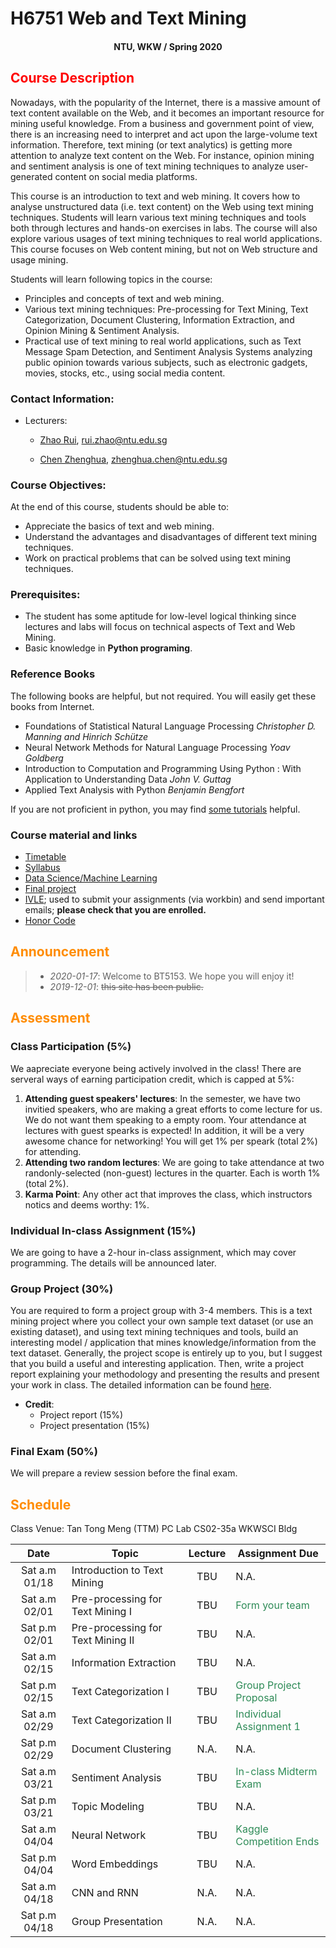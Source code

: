 # H6751 Web and Text Mining

#### <center>NTU, WKW / Spring 2020</center>

## <font color='Red'>Course Description </font>

Nowadays, with the popularity of the Internet, there is a massive amount of text content available on the Web, and it becomes an important resource for mining useful knowledge. From a business and government point of view, there is an increasing need to interpret and act upon the large-volume text information. Therefore, text mining (or text analytics) is getting more attention to analyze text content on the Web. For instance, opinion mining and sentiment analysis is one of text mining techniques to analyze user-generated content on social media platforms.

This course is an introduction to text and web mining. It covers how to analyse unstructured data (i.e. text content) on the Web using text mining techniques. Students will learn various text mining techniques and tools both through lectures and hands-on exercises in labs. The course will also explore various usages of text mining techniques to real world applications. This course focuses on Web content mining, but not on Web structure and usage mining.

Students will learn following topics in the course:

* Principles and concepts of text and web mining.
* Various text mining techniques: Pre-processing for Text Mining, Text Categorization, Document Clustering, Information Extraction, and Opinion Mining & Sentiment Analysis.
* Practical use of text mining to real world applications, such as Text Message Spam Detection,
and Sentiment Analysis Systems analyzing public opinion towards various subjects, such as electronic gadgets, movies, stocks, etc., using social media content.

### Contact Information:

- Lecturers: 
     * [Zhao Rui](https://rzntu.github.io), [rui.zhao@ntu.edu.sg](mailto:rui.zhao@ntu.edu.sg)

     * [Chen Zhenghua](https://zhenghuantu.github.io), [zhenghua.chen@ntu.edu.sg](mailto:zhenghua.chen@ntu.edu.sg)
            
### Course Objectives:

At the end of this course, students should be able to:

- Appreciate the basics of text and web mining.
- Understand the advantages and disadvantages of different text mining techniques.
- Work on practical problems that can be solved using text mining techniques.

### Prerequisites:

- The student has some aptitude for low-level logical thinking since lectures and labs will focus
on technical aspects of Text and Web Mining.
- Basic knowledge in **Python programing**.

### Reference Books

The following books are helpful, but not required. You will easily get these books from Internet.


- Foundations of Statistical Natural Language Processing *Christopher D. Manning and Hinrich Schütze*
- Neural Network Methods for Natural Language Processing *Yoav Goldberg*
- Introduction to Computation and Programming Using Python : With Application to Understanding Data *John V. Guttag* 
- Applied Text Analysis with Python *Benjamin Bengfort* 

If you are not proficient in python, you may find [some tutorials](material/coding.md) helpful.

### Course material and links

- [Timetable](#schedule)
- [Syllabus](material/syllabus.md)
- [Data Science/Machine Learning](material/dspractice.md)
- [Final project](project/project.md)
- [IVLE](https://ivle.nus.edu.sg/); used to submit your assignments (via workbin) and send important emails; **please check that you are enrolled.**
- [Honor Code](honorcode.md)

## <font color='DarkOrange'>Announcement</font>

> - *2020-01-17*: Welcome to BT5153. We hope you will enjoy it!
> - *2019-12-01*: ~~this site has been public.~~

## <font color='DarkOrange'>Assessment</font>

### Class Participation (5%)

We aapreciate everyone being actively involved in the class! There are serveral ways of earning participation credit, which is capped at 5%:

1. **Attending guest speakers' lectures**: In the semester, we have two invitied speakers, who are making a great efforts to come lecture for us. We do not want them speaking to a empty room. Your attendance at lectures with guest spearks is expected! In addition, it will be a very awesome chance for networking! You will get 1% per speark (total 2%) for attending.
2. **Attending two random lectures**: We are going to take attendance at two randonly-selected (non-guest) lectures in the quarter. Each is worth 1% (total 2%).
3. **Karma Point**: Any other act that improves the class, which instructors notics and deems worthy: 1%. 


### Individual In-class Assignment (15%)

We are going to have a 2-hour in-class assignment, which may cover programming. The details will be announced later. 

### Group Project (30%)

You are required to form a project group with 3-4 members. This is a text mining project where you collect your own sample text dataset (or use an existing dataset), and using text mining techniques and tools, build an interesting model / application that mines knowledge/information from the text dataset. Generally, the project scope is entirely up to you, but I suggest that you build a useful and interesting application. Then, write a project report explaining your methodology and presenting the results and present your work in class. The detailed information can be found [here](project/project.md).


- **Credit**:
  * Project report (15%) 
  * Project presentation (15%)

### Final Exam (50%)

We will prepare a review session before the final exam.

## <font color='DarkOrange'>Schedule</font>

Class Venue: Tan Tong Meng (TTM) PC Lab CS02-35a WKWSCI Bldg

**Date** |	**Topic** |	**Lecture** | **Assignment Due**
:----:  | ------- | :----: | ---------------
Sat a.m 01/18 | Introduction to Text Mining | TBU | N.A.
Sat a.m 02/01 | Pre-processing for Text Mining I | TBU | <font color='SeaGreen'>Form your team</font>
Sat p.m 02/01 | Pre-processing for Text Mining II  | TBU | N.A.
Sat a.m 02/15 | Information Extraction | TBU | N.A.
Sat p.m 02/15 | Text Categorization I |TBU | <font color='SeaGreen'>Group Project Proposal</font>
Sat a.m 02/29 | Text Categorization II| TBU | <font color='SeaGreen'>Individual Assignment 1</font>
Sat p.m 02/29 | Document Clustering| N.A. | N.A.
Sat a.m 03/21 | Sentiment Analysis | TBU | <font color='SeaGreen'>In-class Midterm Exam</font>
Sat p.m 03/21 | Topic Modeling | TBU | N.A.
Sat a.m 04/04 | Neural Network | TBU | <font color='SeaGreen'>Kaggle Competition Ends</font>
Sat p.m 04/04 | Word Embeddings | TBU| N.A.
Sat a.m 04/18 | CNN and RNN | N.A. | N.A.
Sat p.m 04/18 | Group Presentation | N.A. | N.A.

    

